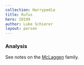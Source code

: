 ```yaml
---
collection: Harrypedia
title: Rufus
hero: I0199
author: Luke Schierer
layout: person
---
```


### Analysis

See notes on the [McLaggen][] family.

[McLaggen]: ../../mclaggen
